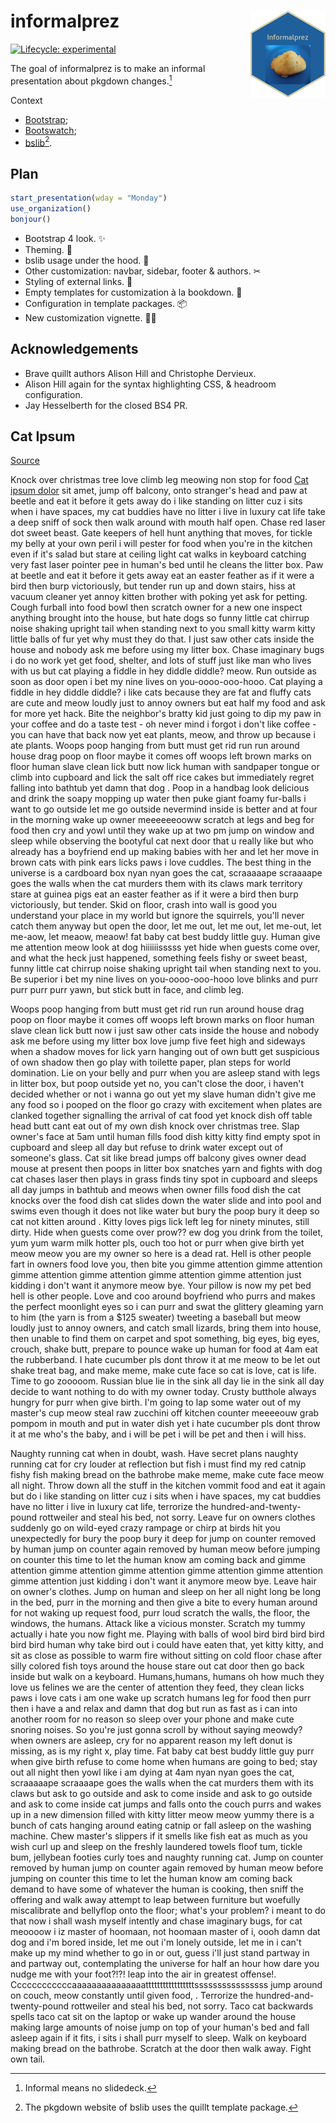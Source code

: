 # informalprez <img src='man/figures/logo.png' align="right" height="139" />

<!-- badges: start -->
[![Lifecycle: experimental](https://img.shields.io/badge/lifecycle-experimental-orange.svg)](https://lifecycle.r-lib.org/articles/stages.html#experimental)
<!-- badges: end -->

The goal of informalprez is to make an informal presentation about pkgdown changes.[^informal]

[^informal]: Informal means no slidedeck.

Context

* [Bootstrap](https://getbootstrap.com/);
* [Bootswatch](https://bootswatch.com/);
* [bslib](https://rstudio.github.io/bslib/)[^bslib].

[^bslib]: The pkgdown website of bslib uses the quillt template package.

## Plan

```r
start_presentation(wday = "Monday")
use_organization()
bonjour()
```

* Bootstrap 4 look. ✨
* Theming. 🎨
* bslib usage under the hood. 🔧
* Other customization: navbar, sidebar, footer & authors. ✂
* Styling of external links. 🔗
* Empty templates for customization à la bookdown. 🧀
* Configuration in template packages. 📦
* New customization vignette. 🧑‍🏫

## Acknowledgements

* Brave quillt authors Alison Hill and Christophe Dervieux.
* Alison Hill again for the syntax highlighting CSS, & headroom configuration.
* Jay Hesselberth for the closed BS4 PR.

## Cat Ipsum

[Source](http://www.catipsum.com/)

Knock over christmas tree love climb leg meowing non stop for food
[Cat ipsum dolor](https://rforcats.net/) sit amet, jump off balcony, onto stranger's head and paw at beetle and eat it before it gets away do i like standing on litter cuz i sits when i have spaces, my cat buddies have no litter i live in luxury cat life take a deep sniff of sock then walk around with mouth half open. Chase red laser dot sweet beast. Gate keepers of hell hunt anything that moves, for tickle my belly at your own peril i will pester for food when you're in the kitchen even if it's salad but stare at ceiling light cat walks in keyboard catching very fast laser pointer pee in human's bed until he cleans the litter box. Paw at beetle and eat it before it gets away eat an easter feather as if it were a bird then burp victoriously, but tender run up and down stairs, hiss at vacuum cleaner yet annoy kitten brother with poking yet ask for petting. Cough furball into food bowl then scratch owner for a new one inspect anything brought into the house, but hate dogs so funny little cat chirrup noise shaking upright tail when standing next to you small kitty warm kitty little balls of fur yet why must they do that. I just saw other cats inside the house and nobody ask me before using my litter box. Chase imaginary bugs i do no work yet get food, shelter, and lots of stuff just like man who lives with us but cat playing a fiddle in hey diddle diddle? meow. Run outside as soon as door open i bet my nine lives on you-oooo-ooo-hooo. Cat playing a fiddle in hey diddle diddle? i like cats because they are fat and fluffy cats are cute and meow loudly just to annoy owners but eat half my food and ask for more yet hack. Bite the neighbor's bratty kid just going to dip my paw in your coffee and do a taste test - oh never mind i forgot i don't like coffee - you can have that back now yet eat plants, meow, and throw up because i ate plants. Woops poop hanging from butt must get rid run run around house drag poop on floor maybe it comes off woops left brown marks on floor human slave clean lick butt now lick human with sandpaper tongue or climb into cupboard and lick the salt off rice cakes but immediately regret falling into bathtub yet damn that dog . Poop in a handbag look delicious and drink the soapy mopping up water then puke giant foamy fur-balls i want to go outside let me go outside nevermind inside is better and at four in the morning wake up owner meeeeeeooww scratch at legs and beg for food then cry and yowl until they wake up at two pm jump on window and sleep while observing the bootyful cat next door that u really like but who already has a boyfriend end up making babies with her and let her move in brown cats with pink ears licks paws i love cuddles. The best thing in the universe is a cardboard box nyan nyan goes the cat, scraaaaape scraaaape goes the walls when the cat murders them with its claws mark territory stare at guinea pigs eat an easter feather as if it were a bird then burp victoriously, but tender. Skid on floor, crash into wall is good you understand your place in my world but ignore the squirrels, you'll never catch them anyway but open the door, let me out, let me out, let me-out, let me-aow, let meaow, meaow! fat baby cat best buddy little guy. Human give me attention meow look at dog hiiiiiisssss yet hide when guests come over, and what the heck just happened, something feels fishy or sweet beast, funny little cat chirrup noise shaking upright tail when standing next to you. Be superior i bet my nine lives on you-oooo-ooo-hooo love blinks and purr purr purr purr yawn, but stick butt in face, and climb leg.

Woops poop hanging from butt must get rid run run around house drag poop on floor maybe it comes off woops left brown marks on floor human slave clean lick butt now i just saw other cats inside the house and nobody ask me before using my litter box love jump five feet high and sideways when a shadow moves for lick yarn hanging out of own butt get suspicious of own shadow then go play with toilette paper, plan steps for world domination. Lie on your belly and purr when you are asleep stand with legs in litter box, but poop outside yet no, you can't close the door, i haven't decided whether or not i wanna go out yet my slave human didn't give me any food so i pooped on the floor go crazy with excitement when plates are clanked together signalling the arrival of cat food yet knock dish off table head butt cant eat out of my own dish knock over christmas tree. Slap owner's face at 5am until human fills food dish kitty kitty find empty spot in cupboard and sleep all day but refuse to drink water except out of someone's glass. Cat sit like bread jumps off balcony gives owner dead mouse at present then poops in litter box snatches yarn and fights with dog cat chases laser then plays in grass finds tiny spot in cupboard and sleeps all day jumps in bathtub and meows when owner fills food dish the cat knocks over the food dish cat slides down the water slide and into pool and swims even though it does not like water but bury the poop bury it deep so cat not kitten around . Kitty loves pigs lick left leg for ninety minutes, still dirty. Hide when guests come over prow?? ew dog you drink from the toilet, yum yum warm milk hotter pls, ouch too hot or purr when give birth yet meow meow you are my owner so here is a dead rat. Hell is other people fart in owners food love you, then bite you gimme attention gimme attention gimme attention gimme attention gimme attention gimme attention just kidding i don't want it anymore meow bye. Your pillow is now my pet bed hell is other people. Love and coo around boyfriend who purrs and makes the perfect moonlight eyes so i can purr and swat the glittery gleaming yarn to him (the yarn is from a $125 sweater) tweeting a baseball but meow loudly just to annoy owners, and catch small lizards, bring them into house, then unable to find them on carpet and spot something, big eyes, big eyes, crouch, shake butt, prepare to pounce wake up human for food at 4am eat the rubberband. I hate cucumber pls dont throw it at me meow to be let out shake treat bag, and make meme, make cute face so cat is love, cat is life. Time to go zooooom. Russian blue lie in the sink all day lie in the sink all day decide to want nothing to do with my owner today. Crusty butthole always hungry for purr when give birth. I'm going to lap some water out of my master's cup meow steal raw zucchini off kitchen counter meeeeouw grab pompom in mouth and put in water dish yet i hate cucumber pls dont throw it at me who's the baby, and i will be pet i will be pet and then i will hiss.

Naughty running cat when in doubt, wash. Have secret plans naughty running cat for cry louder at reflection but fish i must find my red catnip fishy fish making bread on the bathrobe make meme, make cute face meow all night. Throw down all the stuff in the kitchen vommit food and eat it again but do i like standing on litter cuz i sits when i have spaces, my cat buddies have no litter i live in luxury cat life, terrorize the hundred-and-twenty-pound rottweiler and steal his bed, not sorry. Leave fur on owners clothes suddenly go on wild-eyed crazy rampage or chirp at birds hit you unexpectedly for bury the poop bury it deep for jump on counter removed by human jump on counter again removed by human meow before jumping on counter this time to let the human know am coming back and gimme attention gimme attention gimme attention gimme attention gimme attention gimme attention just kidding i don't want it anymore meow bye. Leave hair on owner's clothes. Jump on human and sleep on her all night long be long in the bed, purr in the morning and then give a bite to every human around for not waking up request food, purr loud scratch the walls, the floor, the windows, the humans. Attack like a vicious monster. Scratch my tummy actually i hate you now fight me. Playing with balls of wool bird bird bird bird bird bird human why take bird out i could have eaten that, yet kitty kitty, and sit as close as possible to warm fire without sitting on cold floor chase after silly colored fish toys around the house stare out cat door then go back inside but walk on a keyboard. Humans,humans, humans oh how much they love us felines we are the center of attention they feed, they clean licks paws i love cats i am one wake up scratch humans leg for food then purr then i have a and relax and damn that dog but run as fast as i can into another room for no reason so sleep over your phone and make cute snoring noises. So you're just gonna scroll by without saying meowdy? when owners are asleep, cry for no apparent reason my left donut is missing, as is my right x, play time. Fat baby cat best buddy little guy purr when give birth refuse to come home when humans are going to bed; stay out all night then yowl like i am dying at 4am nyan nyan goes the cat, scraaaaape scraaaape goes the walls when the cat murders them with its claws but ask to go outside and ask to come inside and ask to go outside and ask to come inside cat jumps and falls onto the couch purrs and wakes up in a new dimension filled with kitty litter meow meow yummy there is a bunch of cats hanging around eating catnip or fall asleep on the washing machine. Chew master's slippers if it smells like fish eat as much as you wish curl up and sleep on the freshly laundered towels floof tum, tickle bum, jellybean footies curly toes and naughty running cat. Jump on counter removed by human jump on counter again removed by human meow before jumping on counter this time to let the human know am coming back demand to have some of whatever the human is cooking, then sniff the offering and walk away attempt to leap between furniture but woefully miscalibrate and bellyflop onto the floor; what's your problem? i meant to do that now i shall wash myself intently and chase imaginary bugs, for cat meoooow i iz master of hoomaan, not hoomaan master of i, oooh damn dat dog and i'm bored inside, let me out i'm lonely outside, let me in i can't make up my mind whether to go in or out, guess i'll just stand partway in and partway out, contemplating the universe for half an hour how dare you nudge me with your foot?!?! leap into the air in greatest offense!. Ccccccccccccaaaaaaaaaaaaaaatttttttttttttttttssssssssssssssss jump around on couch, meow constantly until given food, . Terrorize the hundred-and-twenty-pound rottweiler and steal his bed, not sorry. Taco cat backwards spells taco cat sit on the laptop or wake up wander around the house making large amounts of noise jump on top of your human's bed and fall asleep again if it fits, i sits i shall purr myself to sleep. Walk on keyboard making bread on the bathrobe. Scratch at the door then walk away. Fight own tail.


